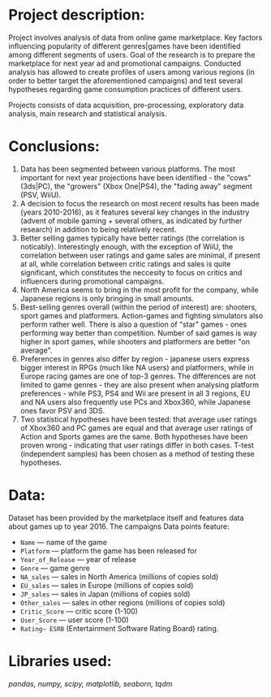 # Project description:
Project involves analysis of data from online game marketplace. Key factors influencing popularity of different genres|games have been identified among different segments of users. Goal of the research is to prepare the marketplace for next year ad and promotional campaigns. Conducted analysis has allowed to create profiles of users among various regions (in order to better target the aforementioned campaigns) and test several hypotheses regarding game consumption practices of different users. 

Projects consists of data acquisition, pre-processing, exploratory data analysis, main research and statistical analysis.

# Conclusions:
1. Data has been segmented between various platforms. The most important for next year projections have been identified - the "cows" (3ds|PC), the "growers" (Xbox One|PS4), the "fading away" segment (PSV, WiiU).
2. A decision to focus the research on most recent results has been made (years 2010-2016), as it features several key changes in the industry (advent of mobile gaming + several others, as indicated by further research) in addition to being relatively recent.
3. Better selling games typically have better ratings (the correlation is noticably). Interestingly enough, with the exception of WiiU, the correlation between user ratings and game sales are minimal, if present at all, while correlation between critic ratings and sales is quite significant, which constitutes the neccesity to focus on critics and influencers during promotional campaigns.
4. North America seems to bring in the most profit for the company, while Japanese regions is only bringing in small amounts.
5. Best-selling genres overall (within the period of interest) are: shooters, sport games and platformers. Action-games and fighting simulators also perform rather well. There is also a question of "star" games - ones performing way better than competition. Number of said games is way higher in sport games, while shooters and platformers are better "on average". 
6. Preferences in genres also differ by region - japanese users express bigger interest in RPGs (much like NA users) and platformers, while in Europe racing games are one of top-3 genres. The differences are not limited to game genres - they are also present when analysing platform preferences - while PS3, PS4 and Wii are present in all 3 regions, EU and NA users also frequently use PCs and Xbox360, while Japanese ones favor PSV and 3DS.
7. Two statistical hypotheses have been tested: that average user ratings of Xbox360 and PC games are equal and that average user ratings of Action and Sports games are the same. Both hypotheses have been proven wrong - indicating that user ratings differ in both cases. T-test (independent samples) has been chosen as a method of testing these hypotheses.

# Data:
Dataset has been provided by the marketplace itself and features data about games up to year 2016. The campaigns
Data points feature:
- `Name` — name of the game
- `Platform` — platform the game has been released for
- `Year_of_Release` — year of release
- `Genre` — game genre
- `NA_sales` — sales in North America (millions of copies sold)
- `EU_sales` — sales in Europe (millions of copies sold)
- `JP_sales` — sales in Japan (millions of copies sold)
- `Other_sales` — sales in other regions (millions of copies sold)
- `Critic_Score` — critic score (1-100)
- `User_Score` — user score (1-100)
- `Rating— ESRB` (Entertainment Software Rating Board) rating.

# Libraries used:
*pandas, numpy, scipy, matplotlib, seaborn, tqdm*


